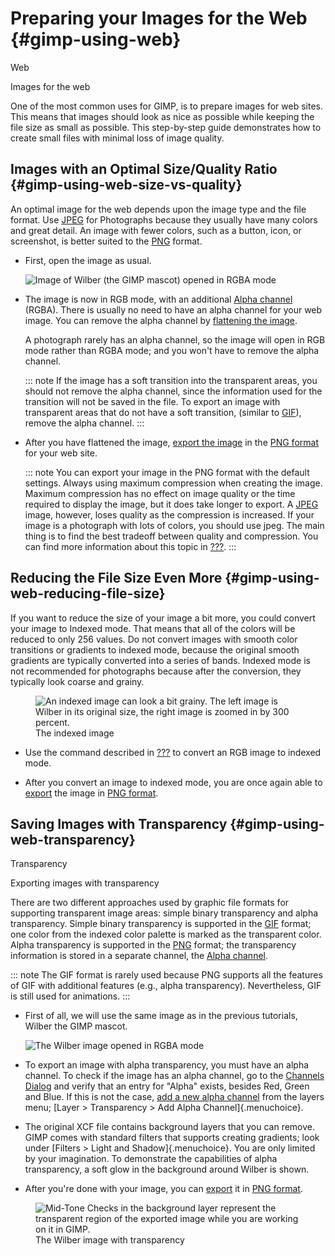 # Preparing your Images for the Web {#gimp-using-web}

Web

Images for the web

One of the most common uses for GIMP, is to prepare images for web
sites. This means that images should look as nice as possible while
keeping the file size as small as possible. This step-by-step guide
demonstrates how to create small files with minimal loss of image
quality.

## Images with an Optimal Size/Quality Ratio {#gimp-using-web-size-vs-quality}

An optimal image for the web depends upon the image type and the file
format. Use [JPEG](#file-jpeg-export) for Photographs because they
usually have many colors and great detail. An image with fewer colors,
such as a button, icon, or screenshot, is better suited to the
[PNG](#file-png-load) format.

-   First, open the image as usual.

    ![Image of Wilber (the GIMP mascot) opened in RGBA
    mode](images/using/preparing_for_web1.png)

-   The image is now in RGB mode, with an additional [Alpha
    channel](#glossary-alpha) (RGBA). There is usually no need to have
    an alpha channel for your web image. You can remove the alpha
    channel by [flattening the image](#gimp-image-flatten).

    A photograph rarely has an alpha channel, so the image will open in
    RGB mode rather than RGBA mode; and you won\'t have to remove the
    alpha channel.

    ::: note
    If the image has a soft transition into the transparent areas, you
    should not remove the alpha channel, since the information used for
    the transition will not be saved in the file. To export an image
    with transparent areas that do not have a soft transition, (similar
    to [GIF](#file-gif-export)), remove the alpha channel.
    :::

-   After you have flattened the image, [export the
    image](#gimp-file-export) in the [PNG
    format](#file-png-export-defaults) for your web site.

    ::: note
    You can export your image in the PNG format with the default
    settings. Always using maximum compression when creating the image.
    Maximum compression has no effect on image quality or the time
    required to display the image, but it does take longer to export. A
    [JPEG](#file-jpeg-export) image, however, loses quality as the
    compression is increased. If your image is a photograph with lots of
    colors, you should use jpeg. The main thing is to find the best
    tradeoff between quality and compression. You can find more
    information about this topic in [???](#file-jpeg-export).
    :::

## Reducing the File Size Even More {#gimp-using-web-reducing-file-size}

If you want to reduce the size of your image a bit more, you could
convert your image to Indexed mode. That means that all of the colors
will be reduced to only 256 values. Do not convert images with smooth
color transitions or gradients to indexed mode, because the original
smooth gradients are typically converted into a series of bands. Indexed
mode is not recommended for photographs because after the conversion,
they typically look coarse and grainy.

<figure>
<img src="images/using/preparing_for_web2.png"
alt="An indexed image can look a bit grainy. The left image is Wilber in its original size, the right image is zoomed in by 300 percent." />
<figcaption>The indexed image</figcaption>
</figure>

-   Use the command described in [???](#gimp-image-mode) to convert an
    RGB image to indexed mode.

-   After you convert an image to indexed mode, you are once again able
    to [export](#gimp-file-export) the image in [PNG
    format](#file-png-export-defaults).

## Saving Images with Transparency {#gimp-using-web-transparency}

Transparency

Exporting images with transparency

There are two different approaches used by graphic file formats for
supporting transparent image areas: simple binary transparency and alpha
transparency. Simple binary transparency is supported in the
[GIF](#file-gif-export) format; one color from the indexed color palette
is marked as the transparent color. Alpha transparency is supported in
the [PNG](#file-png-export-defaults) format; the transparency
information is stored in a separate channel, the [Alpha
channel](#glossary-alpha).

::: note
The GIF format is rarely used because PNG supports all the features of
GIF with additional features (e.g., alpha transparency). Nevertheless,
GIF is still used for animations.
:::

-   First of all, we will use the same image as in the previous
    tutorials, Wilber the GIMP mascot.

    ![The Wilber image opened in RGBA
    mode](images/using/preparing_for_web1.png)

-   To export an image with alpha transparency, you must have an alpha
    channel. To check if the image has an alpha channel, go to the
    [Channels Dialog](#gimp-channel-dialog) and verify that an entry for
    "Alpha" exists, besides Red, Green and Blue. If this is not the
    case, [add a new alpha channel](#gimp-layer-alpha-add) from the
    layers menu; [Layer \> Transparency \> Add Alpha
    Channel]{.menuchoice}.

-   The original XCF file contains background layers that you can
    remove. GIMP comes with standard filters that supports creating
    gradients; look under [Filters \> Light and Shadow]{.menuchoice}.
    You are only limited by your imagination. To demonstrate the
    capabilities of alpha transparency, a soft glow in the background
    around Wilber is shown.

-   After you\'re done with your image, you can
    [export](#gimp-file-export) it in [PNG
    format](#file-png-export-defaults).

<figure>
<img src="images/using/preparing_for_web-alphatransparency.png"
alt="Mid-Tone Checks in the background layer represent the transparent region of the exported image while you are working on it in GIMP." />
<figcaption>The Wilber image with transparency</figcaption>
</figure>
